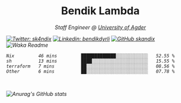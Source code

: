 <h1 align="center"> Bendik Lambda </h1>
<p align="center"><em>Staff Engineer @ <a href="http://www.uia.no">University of Agder</a></p>



[![Twitter: sk4ndix](https://img.shields.io/twitter/follow/sk4ndix?style=social)](https://twitter.com/sk4ndix)
[![Linkedin: bendikdyrli](https://img.shields.io/badge/-bendikdyrli-blue?style=flat-square&logo=Linkedin&logoColor=white&link=https://www.linkedin.com/in/bendikdyrli/)](https://www.linkedin.com/in/bendikdyrli/)
[![GitHub skandix](https://img.shields.io/github/followers/skandix?label=follow&style=social)](https://github.com/skandix)
![Waka Readme](https://github.com/skandix/skandix/workflows/Waka%20Readme/badge.svg)


<!--START_SECTION:waka-->

```text
Nix         46 mins         █████████████░░░░░░░░░░░░   52.55 %
sh          13 mins         ████░░░░░░░░░░░░░░░░░░░░░   15.55 %
terraform   7 mins          ██░░░░░░░░░░░░░░░░░░░░░░░   08.56 %
Other       6 mins          ██░░░░░░░░░░░░░░░░░░░░░░░   07.78 %
```

<!--END_SECTION:waka-->

  <br>
  
![Anurag's GitHub stats](https://github-readme-stats.vercel.app/api?username=skandix&show_icons=true&theme=tokyonight)


